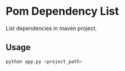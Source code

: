 # Pom Dependency List

List dependencies in maven project.


## Usage

```bash
python app.py <project_path>
```
